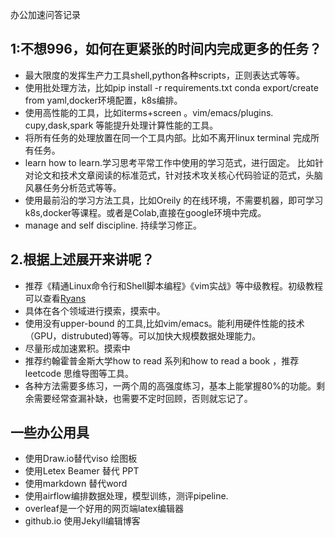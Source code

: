 办公加速问答记录  

## 1:不想996，如何在更紧张的时间内完成更多的任务？  
  - 最大限度的发挥生产力工具shell,python各种scripts，正则表达式等等。  
  - 使用批处理方法，比如pip install -r requirements.txt conda export/create from yaml,docker环境配置，k8s编排。  
  - 使用高性能的工具，比如iterms+screen 。vim/emacs/plugins. cupy,dask,spark 等能提升处理计算性能的工具。  
  - 将所有任务的处理放置在同一个工具内部。比如不离开linux terminal  完成所有任务。  
  - learn how to learn.学习思考平常工作中使用的学习范式，进行固定。
  比如针对论文和技术文章阅读的标准范式，针对技术攻关核心代码验证的范式，头脑风暴任务分析范式等等。  
  - 使用最前沿的学习方法工具，比如Oreily 的在线环境，不需要机器，即可学习k8s,docker等课程。或者是Colab,直接在google环境中完成。
  - manage and self discipline. 持续学习修正。
  
## 2.根据上述展开来讲呢？    
  - 推荐《精通Linux命令行和Shell脚本编程》《vim实战》等中级教程。初级教程可以查看[Ryans](https://ryanstutorials.net/)  
  - 具体在各个领域进行摸索，摸索中。  
  - 使用没有upper-bound 的工具,比如vim/emacs。能利用硬件性能的技术（GPU，distrubuted)等等。可以加快大规模数据处理能力。  
  - 尽量形成加速累积。摸索中  
  - 推荐约翰霍普金斯大学how to read 系列和how to read a book ，推荐leetcode 思维导图等工具。  
  - 各种方法需要多练习，一两个周的高强度练习，基本上能掌握80%的功能。剩余需要经常查漏补缺，也需要不定时回顾，否则就忘记了。
  
  
## 一些办公用具
 - 使用Draw.io替代viso 绘图板  
 - 使用Letex Beamer 替代 PPT  
 - 使用markdown 替代word  
 - 使用airflow编排数据处理，模型训练，测评pipeline.
 - overleaf是一个好用的网页端latex编辑器
 - github.io 使用Jekyll编辑博客
 
  
  
